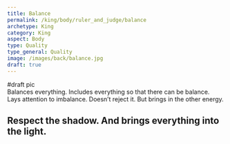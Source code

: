 ```yaml
---
title: Balance
permalink: /king/body/ruler_and_judge/balance
archetype: King
category: King
aspect: Body
type: Quality
type_general: Quality
image: /images/back/balance.jpg
draft: true
---
```

#draft pic  
Balances everything. Includes everything so that there can be balance.   
Lays attention to imbalance. Doesn’t reject it. But brings in the other energy.   
  
Respect the shadow. And brings everything into the light. 
---
